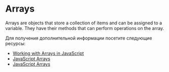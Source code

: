 # Arrays

Arrays are objects that store a collection of items and can be assigned to a variable. They have their methods that can perform operations on the array.

Для получения дополнительной информации посетите следующие ресурсы:

- [Working with Arrays in JavaScript](https://javascript.info/array)
- [JavaScript Arrays](https://developer.mozilla.org/en-US/docs/Web/JavaScript/Reference/Global_Objects/Array)
- [JavaScript Arrays](https://www.youtube.com/watch?v=oigfaZ5ApsM)
